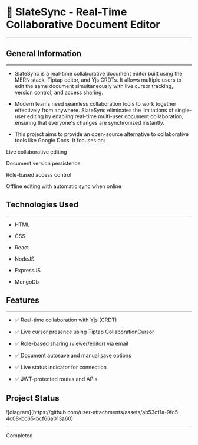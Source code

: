 <h1>📝 SlateSync - Real-Time Collaborative Document Editor</h1>
<hr><h2>General Information</h2>
<hr><ul>
<li>SlateSync is a real-time collaborative document editor built using the MERN stack, Tiptap editor, and Yjs CRDTs. It allows multiple users to edit the same document simultaneously with live cursor tracking, version control, and access sharing.</li>
</ul><ul>
<li>Modern teams need seamless collaboration tools to work together effectively from anywhere. SlateSync eliminates the limitations of single-user editing by enabling real-time multi-user document collaboration, ensuring that everyone's changes are synchronized instantly.</li>
</ul><ul>
<li>This project aims to provide an open-source alternative to collaborative tools like Google Docs. It focuses on:</li>
</ul>
<p>Live collaborative editing</p>
<p>Document version persistence</p>
<p>Role-based access control</p>
<p>Offline editing with automatic sync when online</p><h2>Technologies Used</h2>
<hr><ul>
<li>HTML</li>
</ul><ul>
<li>CSS</li>
</ul><ul>
<li>React</li>
</ul><ul>
<li>NodeJS</li>
</ul><ul>
<li>ExpressJS</li>
</ul><ul>
<li>MongoDb</li>
</ul><h2>Features</h2>
<hr><ul>
<li>✅ Real-time collaboration with Yjs (CRDT)</li>
</ul><ul>
<li>✅ Live cursor presence using Tiptap CollaborationCursor</li>
</ul><ul>
<li>✅ Role-based sharing (viewer/editor) via email</li>
</ul><ul>
<li>✅ Document autosave and manual save options</li>
</ul><ul>
<li>✅ Live status indicator for connection</li>
</ul><ul>
<li>✅ JWT-protected routes and APIs</li>
</ul><h2>Project Status</h2>
![diagram](https://github.com/user-attachments/assets/ab53cf1a-9fd5-4c08-bc65-bcf66a013a60)

<hr><p>Completed</p>
